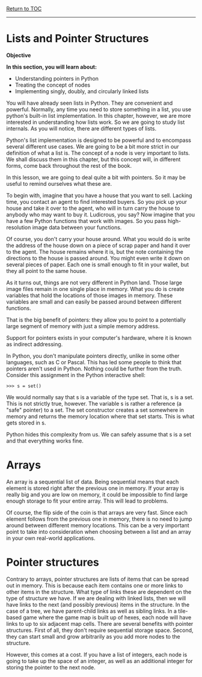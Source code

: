 <a href="https://github.com/CyberTrainingUSAF/06-Intro-to-Algorithms/blob/master/00-Table-of-Contents.md"> Return to TOC </a>

---
# Lists and Pointer Structures

**Objective**

**In this section, you will learn about:**
* Understanding pointers in Python
* Treating the concept of nodes
* Implementing singly, doubly, and circularly linked lists

You will have already seen lists in Python. They are convenient and powerful. Normally, any time you need to store something in a list, you use python's built-in list implementation. In this chapter, however, we are more interested in understanding how lists work. So we are going to study list internals. As you will notice, there are different types of lists.

Python's list implementation is designed to be powerful and to encompass several different use cases. We are going to be a bit more strict in our definition of what a list is. The concept of a node is very important to lists. We shall discuss them in this chapter, but this concept will, in different forms, come back throughout the rest of the book.

In this lesson, we are going to deal quite a bit with pointers. So it may be useful to remind ourselves what these are. 

To begin with, imagine that you have a house that you want to sell. Lacking time, you contact an agent to find interested buyers. So you pick up your house and take it over to the agent, who will in turn carry the house to anybody who may want to buy it. Ludicrous, you say? Now imagine that you have a few Python functions that work with images. So you pass high-resolution image data between your functions.

Of course, you don't carry your house around. What you would do is write the address of the house down on a piece of scrap paper and hand it over to the agent. The house remains where it is, but the note containing the directions to the house is passed around. You might even write it down on several pieces of paper. Each one is small enough to fit in your wallet, but they all point to the same house.

As it turns out, things are not very different in Python land. Those large image files remain in one single place in memory. What you do is create variables that hold the locations of those images in memory. These variables are small and can easily be passed around between different functions.

That is the big benefit of pointers: they allow you to point to a potentially large segment of memory with just a simple memory address.

Support for pointers exists in your computer's hardware, where it is known as indirect addressing.

In Python, you don't manipulate pointers directly, unlike in some other languages, such as C or Pascal. This has led some people to think that pointers aren't used in Python. Nothing could be further from the truth. Consider this assignment in the Python interactive shell:

```
>>> s = set()
```
	
We would normally say that s is a variable of the type set. That is, s is a set. This is not strictly true, however. The variable s is rather a reference (a "safe" pointer) to a set. The set constructor creates a set somewhere in memory and returns the memory location where that set starts. This is what gets stored in s.

Python hides this complexity from us. We can safely assume that s is a set and that everything works fine.

# Arrays
An array is a sequential list of data. Being sequential means that each element is stored right after the previous one in memory. 
If your array is really big and you are low on memory, it could be impossible to find large enough storage to fit your entire array. 
This will lead to problems.

Of course, the flip side of the coin is that arrays are very fast. 
Since each element follows from the previous one in memory, there is no need to jump around between different memory locations. 
This can be a very important point to take into consideration when choosing between a list and an array in your own real-world applications.

# Pointer structures                                                       
Contrary to arrays, pointer structures are lists of items that can be spread out in memory. 
This is because each item contains one or more links to other items in the structure. 
What type of links these are dependent on the type of structure we have. 
If we are dealing with linked lists, then we will have links to the next (and possibly previous) items in the structure. 
In the case of a tree, we have parent-child links as well as sibling links. 
In a tile-based game where the game map is built up of hexes, each node will have links to up to six adjacent map cells.
There are several benefits with pointer structures. First of all, they don't require sequential storage space. 
Second, they can start small and grow arbitrarily as you add more nodes to the structure.
 
However, this comes at a cost. If you have a list of integers, each node is going to take up the space of an integer, 
as well as an additional integer for storing the pointer to the next node.
